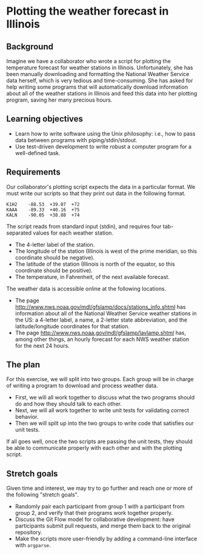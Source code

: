 # Plotting the weather forecast in Illinois

## Background

Imagine we have a collaborator who wrote a script for plotting the temperature forecast for weather stations in Illinois.
Unfortunately, she has been manually downloading and formatting the National Weather Service data herself, which is very tedious and time-consuming.
She has asked for help writing some programs that will automatically download information about all of the weather stations in Illinois and feed this data into her plotting program, saving her many precious hours.

## Learning objectives

* Learn how to write software using the Unix philosophy: i.e., how to pass data between programs with piping/stdin/stdout.
* Use test-driven development to write robust a computer program for a well-defined task.

## Requirements

Our collaborator's plotting script expects the data in a particular format.
We must write our scripts so that they print out data in the following format.

```
K1H2	-88.53	+39.07	+72
KAAA	-89.33	+40.16	+75
KALN	-90.05	+38.88	+74
```

The script reads from standard input (stdin), and requires four tab-separated values for each weather station.

* The 4-letter label of the station.
* The longitude of the station (Illinois is west of the prime meridian, so this coordinate should be negative).
* The latitude of the station (Illinois is north of the equator, so this coordinate should be positive).
* The temperature, in Fahrenheit, of the next available forecast.

The weather data is accessible online at the following locations.

* The page http://www.nws.noaa.gov/mdl/gfslamp/docs/stations_info.shtml has information about all of the National Weather Service weather stations in the US: a 4-letter label, a name, a 2-letter state abbreviation, and the latitude/longitude coordinates for that station.
* The page http://www.nws.noaa.gov/mdl/gfslamp/lavlamp.shtml has, among other things, an hourly forecast for each NWS weather station for the next 24 hours.

## The plan

For this exercise, we will split into two groups.
Each group will be in charge of writing a program to download and process weather data.

* First, we will all work together to discuss what the two programs should do and how they should talk to each other.
* Next, we will all work together to write unit tests for validating correct behavior.
* Then we will split up into the two groups to write code that satisfies our unit tests.

If all goes well, once the two scripts are passing the unit tests, they should be able to communicate properly with each other and with the plotting script.

## Stretch goals

Given time and interest, we may try to go further and reach one or more of the following "stretch goals".

* Randomly pair each participant from group 1 with a participant from group 2, and verify that their programs work together properly.
* Discuss the Git Flow model for collaborative development: have participants submit pull requests, and merge them back to the original repository.
* Make the scripts more user-friendly by adding a command-line interface with `argparse`.
